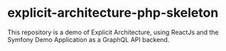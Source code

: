 # explicit-architecture-php-skeleton
This repository is a demo of Explicit Architecture, using ReactJs and the Symfony Demo Application as a GraphQL API backend.
